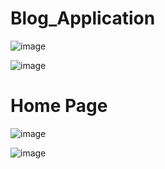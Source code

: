 ﻿# Blog_Application

![image](https://github.com/user-attachments/assets/a7be98ff-a423-4d38-9cb7-dd5462abef78)

![image](https://github.com/user-attachments/assets/ca3cc2f6-3e4a-4fa7-aa1d-b571b726cb22)

# Home Page
![image](https://github.com/user-attachments/assets/3dec2e26-9800-4c63-86c8-d422d1524e44)

![image](https://github.com/user-attachments/assets/e795a35c-54ef-45b6-87e2-a4ad9b7f4436)


